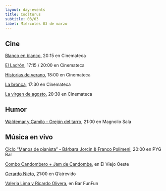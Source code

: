 ```yaml
---
layout: day-events
title: Coolturus
subtitle: 03/03
label: Miércoles 03 de marzo
---
```


## Cine

[Blanco en blanco](https://cinemateca.org.uy/peliculas/965), 20:15 en Cinemateca

[El Ladrón](https://cinemateca.org.uy/peliculas/1116), 17:15 / 20:00 en Cinemateca

[Historias de verano](https://cinemateca.org.uy/peliculas/1002), 18:00 en Cinemateca

[La bronca](https://cinemateca.org.uy/peliculas/945), 17:30 en Cinemateca

[La virgen de agosto](https://cinemateca.org.uy/peliculas/929), 20:30 en Cinemateca

## Humor

[Waldemar y Camilo - Orejón del tarro](https://magnoliosala.uy/evento/waldemar-y-camilo_6), 21:00 en Magnolio Sala

## Música en vivo

[Ciclo “Manos de pianista” - Bárbara Jorcin & Franco Polimeni](https://instagram.com/pygbar?igshid=v0vxh7zot18p), 20:00 en PYG Bar

[Combo Candombero + Jam de Candombe](https://instagram.com/viejooeste.prado?igshid=11rsgnlou42g5), en El Viejo Oeste

[Gerardo Nieto](https://instagram.com/qatrevido?igshid=8bj6dzn4g7aj), 21:00 en Q’atrevido

[Valeria Lima y Ricardo Olivera](https://instagram.com/baarfunfun?igshid=zjnz15xotk92), en Bar FunFun
